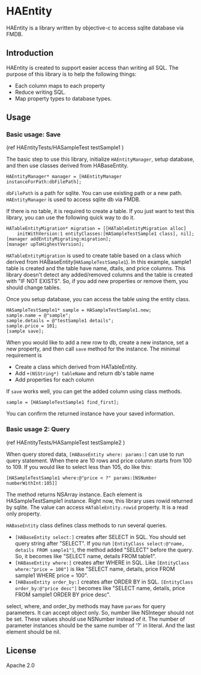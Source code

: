 # HAEntity

HAEntity is a library written by objective-c to access sqlite database via FMDB.

## Introduction

HAEntity is created to support easier access than writing all SQL. The purpose of this library is to help the following things:

- Each column maps to each property
- Reduce writing SQL.
- Map property types to database types.


## Usage

### Basic usage: Save
(ref HAEntityTests/HASampleTest testSample1 )

The basic step to use this library, initialize `HAEntityManager`, setup database,
and then use classes derived from HABaseEntity.

    HAEntityManager* manager = [HAEntityManager instanceForPath:dbFilePath];

`dbFilePath` is a path for sqlite. You can use existing path or a new path.
`HAEntityManager` is used to access sqlite db via FMDB.

If there is no table, it is required to create a table. If you just want to test
this library, you can use the following quick way to do it.

    HATableEntityMigration* migration = [[HATableEntityMigration alloc]
        initWithVersion:1 entityClasses:[HASampleTestSample1 class], nil];
    [manager addEntityMigrating:migration];
    [manager upToHighestVersion];

`HATableEntityMigration` is used to create table based on a class
which derived from HABaseEntity(`HASampleTestSample1`). In this example,
sample1 table is created and the table have name, dtails, and price columns.
This library doesn't detect any added/removed columns and the table
is created with "IF NOT EXISTS". So, if you add new properties or remove
them, you should change tables.

Once you setup database, you can access the table using the entity class.

    HASampleTestSample1* sample = HASampleTestSample1.new;
    sample.name = @"sample";
    sample.details = @"testSample1 details";
    sample.price = 101;
    [sample save];

When you would like to add a new row to db, create a new instance, set
a new property, and then call `save` method for the instance.
The minimal requirement is

* Create a class which derived from HATableEntity.
* Add `+(NSString*) tableName` and return db's table name
* Add properties for each column

If `save` works well, you can get the added column using class methods.

    sample = [HASampleTestSample1 find_first];

You can confirm the returned instance have your saved information.

### Basic usage 2: Query
(ref HAEntityTests/HASampleTest testSample2 )

When query stored data, `[HABaseEntity where: params:]` can use to run query statement. When there are 10 rows and price column starts from 100 to 109.
If you would like to select less than 105, do like this:

    [HASampleTestSample1 where:@"price < ?" params:[NSNumber numberWithInt:105]]

The method returns NSArray instance. Each element is HASampleTestSample1 instance.
Right now, this library uses rowid returned by sqlite. The value can access `HATableEntity.rowid` property. It is a read only property.

`HABaseEntity` class defines class methods to run several queries.

- `[HABaseEntity select:]` creates after SELECT in SQL. You should set query string after "SELECT". If you run `[EntityClass select:@"name, details FROM sample1"]`, the method added "SELECT" before the query. So, it becomes like "SELECT name, details FROM table1".
- `[HABaseEntity where:]`  creates after WHERE in SQL. Like `[EntityClass where:"price = 100"]` is like "SELECT name, details, price FROM sample1 WHERE price = 100".
- `[HABaseEntity order_by:]` creates after ORDER BY in SQL. `[EntityClass order_by:@"price desc"]` becomes like "SELECT name, details, price FROM sample1 ORDER BY price desc".

select, where, and order_by methods may have `params` for query parameters. It can accept object only. So, number like NSInteger should not be set. These values should use NSNumber instead of it. The number of parameter instances should be the same number of '?' in literal. And the last element should be nil.


## License
  Apache 2.0


